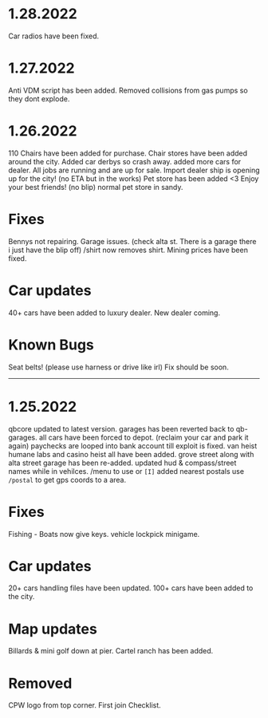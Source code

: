 # 1.28.2022
Car radios have been fixed.


# 1.27.2022
Anti VDM script has been added.
Removed collisions from gas pumps so they dont explode.

# 1.26.2022
110 Chairs have been added for purchase.
Chair stores have been added around the city.
Added car derbys so crash away.
added more cars for dealer.
All jobs are running and are up for sale.
Import dealer ship is opening up for the city! (no ETA but in the works)
Pet store has been added <3 Enjoy your best friends! (no blip) normal pet store in sandy.

# Fixes
Bennys not repairing.
Garage issues. (check alta st. There is a garage there i just have the blip off)
/shirt now removes shirt.
Mining prices have been fixed.

# Car updates
40+ cars have been added to luxury dealer.
New dealer coming.

# Known Bugs
Seat belts! (please use harness or drive like irl) Fix should be soon.

------------------------------------------------------------------------------------------------------

# 1.25.2022
qbcore updated to latest version.
garages has been reverted back to qb-garages.
all cars have been forced to depot. (reclaim your car and park it again)
paychecks are looped into bank account till exploit is fixed.
van heist humane labs and casino heist all have been added.
grove street along with alta street garage has been re-added.
updated hud & compass/street names while in vehilces. /menu to use or `[I]`
added nearest postals use `/postal` to get gps coords to a area.

# Fixes
Fishing - Boats now give keys.
vehicle lockpick minigame.

# Car updates
20+ cars handling files have been updated.
100+ cars have been added to the city.

# Map updates
Billards & mini golf down at pier.
Cartel ranch has been added.

# Removed
CPW logo from top corner.
First join Checklist.